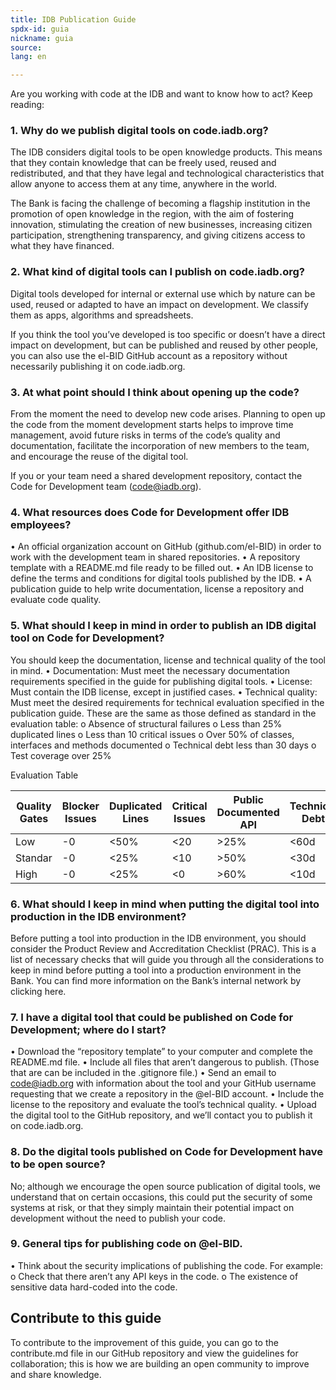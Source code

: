```yaml
---
title: IDB Publication Guide
spdx-id: guia
nickname: guia
source: 
lang: en

---
```


Are you working with code at the IDB and want to know how to act? Keep reading:

### 1. Why do we publish digital tools on code.iadb.org?

The IDB considers digital tools to be open knowledge products. This means that they contain knowledge that can be freely used, reused and redistributed, and that they have legal and technological characteristics that allow anyone to access them at any time, anywhere in the world.

The Bank is facing the challenge of becoming a flagship institution in the promotion of open knowledge in the region, with the aim of fostering innovation, stimulating the creation of new businesses, increasing citizen participation, strengthening transparency, and giving citizens access to what they have financed.

### 2. What kind of digital tools can I publish on code.iadb.org?

Digital tools developed for internal or external use which by nature can be used, reused or adapted to have an impact on development. We classify them as apps, algorithms and spreadsheets.

If you think the tool you’ve developed is too specific or doesn’t have a direct impact on development, but can be published and reused by other people, you can also use the el-BID GitHub account as a repository without necessarily publishing it on code.iadb.org.

### 3. At what point should I think about opening up the code?

From the moment the need to develop new code arises. Planning to open up the code from the moment development starts helps to improve time management, avoid future risks in terms of the code’s quality and documentation, facilitate the incorporation of new members to the team, and encourage the reuse of the digital tool.

If you or your team need a shared development repository, contact the Code for Development team (code@iadb.org).

### 4. What resources does Code for Development offer IDB employees?

•	An official organization account on GitHub (github.com/el-BID) in order to work with the development team in shared repositories.
•	A repository template with a README.md file ready to be filled out.
•	An IDB license to define the terms and conditions for digital tools published by the IDB.
•	A publication guide to help write documentation, license a repository and evaluate code quality.

### 5. What should I keep in mind in order to publish an IDB digital tool on Code for Development?

You should keep the documentation, license and technical quality of the tool in mind.
•	Documentation: Must meet the necessary documentation requirements specified in the guide for publishing digital tools.
•	License: Must contain the IDB license, except in justified cases.
•	Technical quality: Must meet the desired requirements for technical evaluation specified in the publication guide. These are the same as those defined as standard in the evaluation table:
o	Absence of structural failures
o	Less than 25% duplicated lines
o	Less than 10 critical issues
o	Over 50% of classes, interfaces and methods documented
o	Technical debt less than 30 days
o	Test coverage over 25%

Evaluation Table

| Quality Gates | Blocker Issues | Duplicated Lines | Critical Issues | Public Documented API | Technical Debt | Technical Debt Ratio | Test Coverage |
|---------------|----------------|------------------|-----------------|-----------------------|----------------|----------------------|---------------|
| Low           | -0             | <50%             | <20             | >25%                  | <60d           | <40%                 | >10%          |
| Standar       | -0             | <25%             | <10             | >50%                  | <30d           | <20%                 | >25%          |
| High          | -0             | <25%             | <0              | >60%                  | <10d           | <20%                 | >70%          |

### 6. What should I keep in mind when putting the digital tool into production in the IDB environment?

Before putting a tool into production in the IDB environment, you should consider the Product Review and Accreditation Checklist (PRAC). This is a list of necessary checks that will guide you through all the considerations to keep in mind before putting a tool into a production environment in the Bank. You can find more information on the Bank’s internal network by clicking here.

### 7. I have a digital tool that could be published on Code for Development; where do I start?

•	Download the “repository template” to your computer and complete the README.md file.
•	Include all files that aren’t dangerous to publish. (Those that are can be included in the .gitignore file.)
•	Send an email to code@iadb.org with information about the tool and your GitHub username requesting that we create a repository in the @el-BID account.
•	Include the license to the repository and evaluate the tool’s technical quality.
•	Upload the digital tool to the GitHub repository, and we’ll contact you to publish it on code.iadb.org.

### 8. Do the digital tools published on Code for Development have to be open source?

No; although we encourage the open source publication of digital tools, we understand that on certain occasions, this could put the security of some systems at risk, or that they simply maintain their potential impact on development without the need to publish your code.

### 9. General tips for publishing code on @el-BID.

•	Think about the security implications of publishing the code. For example:
o	Check that there aren’t any API keys in the code.
o	The existence of sensitive data hard-coded into the code.

## Contribute to this guide
To contribute to the improvement of this guide, you can go to the contribute.md file in our GitHub repository and view the guidelines for collaboration; this is how we are building an open community to improve and share knowledge.
